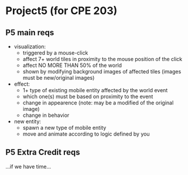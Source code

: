 # Project5 (for CPE 203) 

## P5 main reqs

* visualization:
  * triggered by a mouse-click
  * affect 7+ world tiles in proximity to the mouse position of the click
  * affect NO MORE THAN 50% of the world 
  * shown by modifying background images of affected tiles (images must be new/original images)
* effect:
  * 1+ type of existing mobile entity affected by the world event
  * which one(s) must be based on proximity to the event 
  * change in appearence (note: may be a modified of the original image)
  * change in behavior 
* new entity:
  * spawn a new type of mobile entity 
  * move and animate according to logic defined by you


## P5 Extra Credit reqs
...if we have time...
